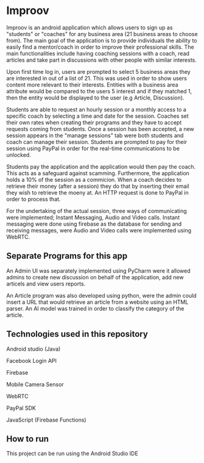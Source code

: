 # Improov
Improov is an android application which allows users to sign up as "students" or "coaches" for any business area (21 business areas to choose from). 
The main goal of the application is to provide individuals the ability to easily find a mentor/coach in order to improve their professional skills.
The main functionalities include having coaching sessions with a coach, read articles and take part in discussions with other people with similar interests.

Upon first time log in, users are prompted to select 5 business areas they are interested in out of a list of 21. This was used in order to show users
content more relevant to their interests. Entities with a business area attribute would be compared to the users 5 interest and if they matched 1, then the
entity would be displayed to the user (e.g Article, Discussion).

Students are able to request an hourly session or a monthly access to a specific coach by selecting a time and date for the session. 
Coaches set their own rates when creating their programs and they have to accept requests coming from students. 
Once a session has been accepted, a new session appears in the "manage sessions" tab were both students and coach can manage their session. 
Students are prompted to pay for their session using PayPal in order for the real-time communications to be unlocked. 

Students pay the application and the application would then pay the coach. This acts as a safeguard against scamming. Furthermore, the 
application holds a 10% of the session as a commicion.
When a coach decides to retrieve their money (after a session) they do that by inserting their email they wish to retrieve the moeny at. 
An HTTP request is done to PayPal in order to process that.

For the undertaking of the actual session, three ways of communicating were implemented; Instant Messaging, Audio and Video calls. 
Instant messaging were done using firebase as the database for sending and receiving messages, were Audio and Video calls were implemented
using WebRTC.

## Separate Programs for this app
An Admin UI was separately implemented using PyCharm were it allowed admins to create new discussion on behalf of the application, add new articels
and view users reports. 

An Article program was also developed using python, were the admin could insert a URL that would retrieve an article from a website
using an HTML parser. An AI model was trained in order to classify the category of the article.

## Technologies used in this repository
Android studio (Java)

Facebook Login API

Firebase

Mobile Camera Sensor

WebRTC

PayPal SDK

JavaScript (Firebase Functions)

## How to run
This project can be run using the Android Studio IDE
